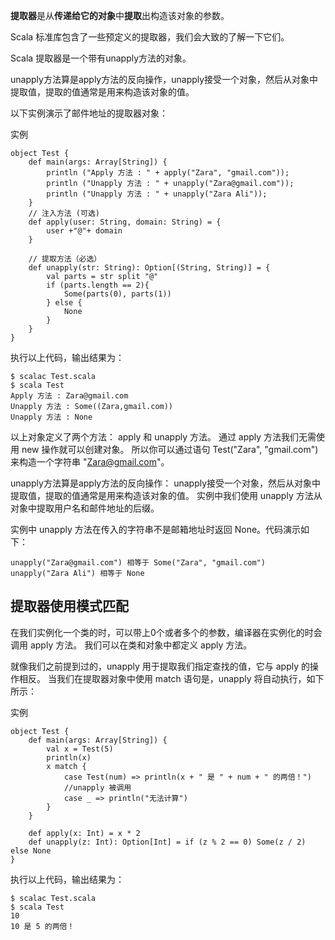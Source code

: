 **提取器**是从**传递给它的对象**中**提取**出构造该对象的参数。

Scala 标准库包含了一些预定义的提取器，我们会大致的了解一下它们。

Scala 提取器是一个带有unapply方法的对象。

unapply方法算是apply方法的反向操作，unapply接受一个对象，然后从对象中提取值，提取的值通常是用来构造该对象的值。

以下实例演示了邮件地址的提取器对象：

实例
```text
object Test {
    def main(args: Array[String]) {
        println ("Apply 方法 : " + apply("Zara", "gmail.com"));
        println ("Unapply 方法 : " + unapply("Zara@gmail.com"));
        println ("Unapply 方法 : " + unapply("Zara Ali"));
    }
    // 注入方法 (可选)
    def apply(user: String, domain: String) = {
        user +"@"+ domain
    }
    
    // 提取方法（必选）
    def unapply(str: String): Option[(String, String)] = {
        val parts = str split "@"
        if (parts.length == 2){
            Some(parts(0), parts(1))
        } else {
            None
        }
    }
}
```
执行以上代码，输出结果为：
```text
$ scalac Test.scala
$ scala Test
Apply 方法 : Zara@gmail.com
Unapply 方法 : Some((Zara,gmail.com))
Unapply 方法 : None
```

以上对象定义了两个方法： apply 和 unapply 方法。
通过 apply 方法我们无需使用 new 操作就可以创建对象。
所以你可以通过语句 Test("Zara", "gmail.com") 来构造一个字符串 "Zara@gmail.com"。

unapply方法算是apply方法的反向操作：
unapply接受一个对象，然后从对象中提取值，提取的值通常是用来构造该对象的值。
实例中我们使用 unapply 方法从对象中提取用户名和邮件地址的后缀。

实例中 unapply 方法在传入的字符串不是邮箱地址时返回 None。代码演示如下：
```text
unapply("Zara@gmail.com") 相等于 Some("Zara", "gmail.com")
unapply("Zara Ali") 相等于 None
```

## 提取器使用模式匹配
在我们实例化一个类的时，可以带上0个或者多个的参数，编译器在实例化的时会调用 apply 方法。
我们可以在类和对象中都定义 apply 方法。

就像我们之前提到过的，unapply 用于提取我们指定查找的值，它与 apply 的操作相反。 
当我们在提取器对象中使用 match 语句是，unapply 将自动执行，如下所示：

实例
```text
object Test {
    def main(args: Array[String]) {
        val x = Test(5)
        println(x)
        x match {
            case Test(num) => println(x + " 是 " + num + " 的两倍！")
            //unapply 被调用
            case _ => println("无法计算")
        }
    }
    
    def apply(x: Int) = x * 2
    def unapply(z: Int): Option[Int] = if (z % 2 == 0) Some(z / 2) else None
}
```
执行以上代码，输出结果为：
```text
$ scalac Test.scala
$ scala Test
10
10 是 5 的两倍！
```
